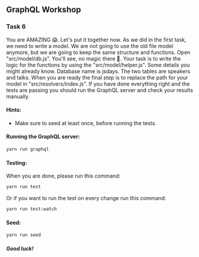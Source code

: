 ## GraphQL Workshop

### Task 6

You are AMAZING 😱. Let's put it together now. As we did in the first task, we need to write a model. We are not going to use the old file model anymore, but we are going to keep the same structure and functions. Open "src/model/db.js". You'll see, no magic there 🎩.
Your task is to write the logic for the functions by using the "src/model/helper.js". Some details you might already know. Database name is jsdays. The two tables are speakers and talks. When you are ready the final step is to replace the path for your model in "src/resolvers/index.js".
If you have done everything right and the tests are passing you should run the GraphQL server and check your results manually.


#### Hints:
- Make sure to seed at least once, before running the tests.


#### Running the GraphQL server:
```bash
yarn run graphql
```

#### Testing:
When you are done, please run this command:

```bash
yarn run test
```

Or if you want to run the test on every change run this command:

```bash
yarn run test:watch
```

#### Seed:
```bash
yarn run seed
```

##### Good luck!
